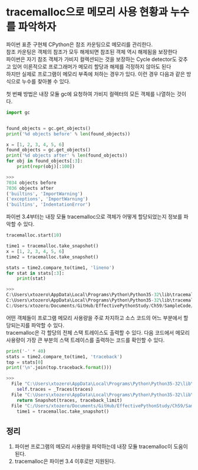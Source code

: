 # tracemalloc으로 메모리 사용 현황과 누수를 파악하자

파이썬 표준 구현체 CPython은 참조 카운팅으로 메모리를 관리한다. <br>
참조 카운팅은 객체의 참조가 모두 해제되면 참조된 객체 역시 해제됨을 보장한다 <br>
파이썬은 자기 참조 객체가 가비지 컬렉션되는 것을 보장하는 Cycle detector도 갖추고 있어 이론적으로 프로그래머가 메모리 할당과 해제를 걱정하지 않아도 된다 <br>
하지만 실제로 프로그램이 메모리 부족에 처하는 경우가 있다. 이런 경우 다음과 같은 방식으로 누수를 찾아볼 수 있다. <br>

첫 번째 방법은 내장 모듈 gc에 요청하여 가비지 컬렉터의 모든 객체를 나열하는 것이다.
```py
import gc


found_objects = gc.get_objects()
print('%d objects before' % len(found_objects))

x = [1, 2, 3, 4, 5, 6]
found_objects = gc.get_objects()
print('%d objects after' % len(found_objects))
for obj in found_objects[:3]:
    print(repr(obj)[:100])

>>>
7034 objects before
7036 objects after
('builtins', 'ImportWarning')
('exceptions', 'ImportWarning')
('builtins', 'IndentationError')
```

파이썬 3.4부터는 내장 모듈 tracemalloc으로 객체가 어떻게 할당되었는지 정보를 파악할 수 있다.
```py
tracemalloc.start(10)

time1 = tracemalloc.take_snapshot()
x = [1, 2, 3, 4, 5, 6]
time2 = tracemalloc.take_snapshot()

stats = time2.compare_to(time1, 'lineno')
for stat in stats[:3]:
    print(stat)

>>>
C:\Users\xtozero\AppData\Local\Programs\Python\Python35-32\lib\tracemalloc.py:349: size=48 B (+48 B), count=2 (+2), average=24 B
C:\Users\xtozero\AppData\Local\Programs\Python\Python35-32\lib\tracemalloc.py:487: size=32 B (+32 B), count=1 (+1), average=32 B
C:/Users/xtozero/Documents/GitHub/EffectivePythonStudy/Ch59/SampleCode/Ch59.py:20: size=24 B (+24 B), count=1 (+1), average=24 B
```

어떤 객체들이 프로그램 메모리 사용량을 주로 차지하고 소스 코드의 어느 부분에서 할당되는지를 파악할 수 있다. <br>
tracemalloc은 각 할당의 전체 스택 트레이스도 출력할 수 있다. 다음 코드에서 메모리 사용량이 가장 큰 부분의 스택 트레이스를 출력하는 코드를 확인할 수 있다.
```py
print('-' * 40)
stats = time2.compare_to(time1, 'traceback')
top = stats[0]
print('\n'.join(top.traceback.format()))

>>>
  File "C:\Users\xtozero\AppData\Local\Programs\Python\Python35-32\lib\tracemalloc.py", line 349
    self.traces = _Traces(traces)
  File "C:\Users\xtozero\AppData\Local\Programs\Python\Python35-32\lib\tracemalloc.py", line 487
    return Snapshot(traces, traceback_limit)
  File "C:/Users/xtozero/Documents/GitHub/EffectivePythonStudy/Ch59/SampleCode/Ch59.py", line 19
    time1 = tracemalloc.take_snapshot()
```

## 정리
1. 파이썬 프로그램의 메모리 사용량을 파악하는데 내장 모듈 tracemalloc이 도움이 된다.
2. tracemalloc은 파이썬 3.4 이후로만 지원된다.